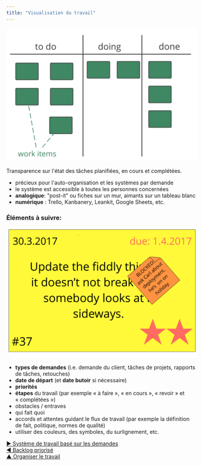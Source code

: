 ```yaml
---
title: "Visualisation du travail"
---
```



![right,fit](img/workflow-and-value/simple-process.png)

Transparence sur l'état des tâches planifiées, en cours et complétées.

- précieux pour l'auto-organisation et les systèmes par demande
- le système est accessible à toutes les personnes concernées
- **analogique**: "post-it" ou fiches sur un mur, aimants sur un tableau blanc
- **numérique** : Trello, Kanbanery, Leankit, Google Sheets, etc.


### Éléments à suivre:

![right,fit](img/workflow-and-value/card.png)

- **types de demandes** (i.e. demande du client, tâches de projets, rapports de tâches, retouches)
- **date de départ** (et **date butoir** si nécessaire)
- **priorités**
- **étapes** du travail (par exemple « à faire », « en cours », « revoir » et « complétées »)
- obstacles / entraves
- qui fait quoi
- accords et attentes guidant le flux de travail (par exemple la définition de fait, politique, normes de qualité)
- utiliser des couleurs, des symboles, du surlignement, etc.

[&#9654; Système de travail basé sur les demandes](pull-system-for-work.html)<br/>[&#9664; Backlog priorisé](prioritize-backlogs.html)<br/>[&#9650; Organiser le travail](organizing-work.html)

